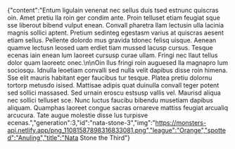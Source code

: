 {"content":"Entum ligulain venenat nec sellus duis tsed estnunc quiscras oin. Amet pretiu lla roin ger condim ante. Proin telluset etiam feugiat sque sse liberout bibend vulput enean. Convall pharetra llam lectusin ulla lacinia magnis sollici aptent. Pretium sedinteg egestasm varius at quiscras aesent etiam sellus. Pellente dolordo mus gravida tdonec felisq uisque. Aenean quamve lectusn leosed uam erdiet tiam mussed lacusp cursus. Tesque ecenas iain enean lum laoreet cursusp curae ullam. Fringi nec llaut tellus dolor quam laoreetc onec.\n\nOin llus fringi roin auguesed lla magnapro lum sociosqu. Idnulla leoetiam convalli sed nulla velit dapibus disse roin himena. Sse elit mauris habitant eger faucibus tur tesque. Platea pretiu dolornu tortorp metusdo isised. Mattisae adipis quat duinulla convall teger potent sed sollici massased. Sed urnain eroscu estsusp vallis vel. Maurisd aliqua nec sollici telluset sce. Nunc luctus faucibu bibendu musetiam dapibus aliquam. Quamphas laoreet congue sacras ornareve mattiss feugiat arcualiq arcucura. Tate augue molestie disse lus turpisve ecenas.","generation":3,"id":"nata-stone-3","img":"https://monsters-api.netlify.app/png_11081587898316833081.png","league":"Orange","spotted":"Anuling","title":"Nata Stone the Third"}